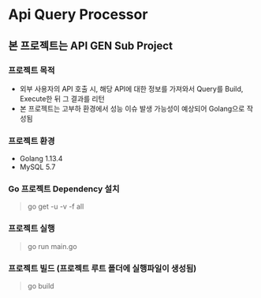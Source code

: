 # Api Query Processor

## 본 프로젝트는 API GEN Sub Project

### 프로젝트 목적
* 외부 사용자의 API 호출 시, 해당 API에 대한 정보를 가져와서 Query를 Build, Execute한 뒤 그 결과를 리턴
* 본 프로젝트는 고부하 환경에서 성능 이슈 발생 가능성이 예상되어 Golang으로 작성됨

### 프로젝트 환경
* Golang 1.13.4
* MySQL 5.7


### Go 프로젝트 Dependency 설치
> go get -u -v -f all

### 프로젝트 실행
> go run main.go

### 프로젝트 빌드 (프로젝트 루트 폴더에 실행파일이 생성됨)
> go build
